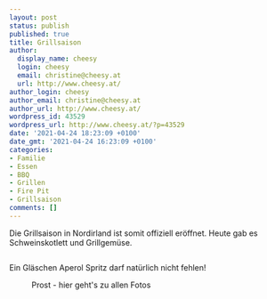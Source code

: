 ```yaml
---
layout: post
status: publish
published: true
title: Grillsaison
author:
  display_name: cheesy
  login: cheesy
  email: christine@cheesy.at
  url: http://www.cheesy.at/
author_login: cheesy
author_email: christine@cheesy.at
author_url: http://www.cheesy.at/
wordpress_id: 43529
wordpress_url: http://www.cheesy.at/?p=43529
date: '2021-04-24 18:23:09 +0100'
date_gmt: '2021-04-24 16:23:09 +0100'
categories:
- Familie
- Essen
- BBQ
- Grillen
- Fire Pit
- Grillsaison
comments: []
---
```

<!-- wp:paragraph -->
Die Grillsaison in Nordirland ist somit offiziell eröffnet. Heute gab es Schweinskotlett und Grillgemüse.
<!-- /wp:paragraph -->
<!-- wp:image {"id":43522} -->
<figure class="wp-block-image"><img src="{% link _posts/2021-04-29-bbq-sailson/BBQ-006-2.jpg %}" alt="" class="wp-image-43522"></figure>
<!-- /wp:image -->
<!-- wp:paragraph -->
Ein Gläschen Aperol Spritz darf natürlich nicht fehlen!
<!-- /wp:paragraph -->
<!-- wp:image {"id":43518,"linkDestination":"custom"} -->
<figure class="wp-block-image"><a href="http://www.cheesy.at/fotos/leben-in-belfast/2021-2/bbq-saison/"><img src="{% link _posts/2021-04-29-bbq-sailson/BBQ-002-2.jpg %}" alt="" class="wp-image-43518"></a><br>
<figcaption>Prost - hier geht's zu allen Fotos</figcaption>
</figure>
<!-- /wp:image -->
